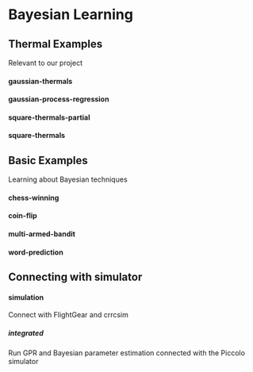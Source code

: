 # Bayesian Learning

## Thermal Examples
Relevant to our project

#### gaussian-thermals
#### gaussian-process-regression
#### square-thermals-partial
#### square-thermals

## Basic Examples
Learning about Bayesian techniques

#### chess-winning
#### coin-flip
#### multi-armed-bandit
#### word-prediction

## Connecting with simulator

#### simulation
Connect with FlightGear and crrcsim

##### integrated
Run GPR and Bayesian parameter estimation connected with the Piccolo simulator
